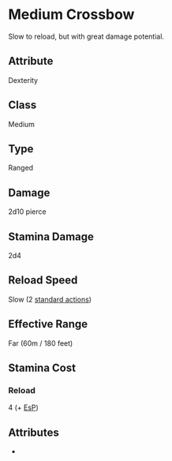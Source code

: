 # Medium Crossbow
Slow to reload, but with great damage potential. 

## Attribute
Dexterity

## Class
Medium

## Type
Ranged

## Damage
2d10 pierce

## Stamina Damage
2d4

## Reload Speed
Slow (2 [standard actions](../../combat/combat-actions#standard-action)) 

## Effective Range
Far (60m / 180 feet)

## Stamina Cost
### Reload
4 (+ [EsP](../../combat/encumbrance))

## Attributes
* 